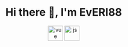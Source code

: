 
<div id="header" align="center">
  <h1> Hi there 👋,  I'm EvERI88</h1>
  
  <img width="40" height="40" src="https://cdn.jsdelivr.net/gh/devicons/devicon@latest/icons/vuejs/vuejs-original.svg" title="vue"/>
  
  <img width="40" height="40" src="https://cdn.jsdelivr.net/gh/devicons/devicon@latest/icons/javascript/javascript-original.svg" title="js"/>
                  
</div>

<!--
**EvERI88/EvERI88** is a ✨ _special_ ✨ repository because its `README.md` (this file) appears on your GitHub profile.

Here are some ideas to get you started:

- 🔭 I’m currently working on ...
- 🌱 I’m currently learning ...
- 👯 I’m looking to collaborate on ...
- 🤔 I’m looking for help with ...
- 💬 Ask me about ...
- 📫 How to reach me: ...
- 😄 Pronouns: ...
- ⚡ Fun fact: ...
-->
